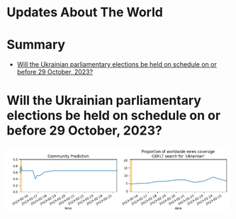 
Updates About The World
=======================

Summary
=======

* [Will the Ukrainian parliamentary elections be held on schedule on or before 29 October, 2023?](#will-the-ukrainian-parliamentary-elections-be-held-on-schedule-on-or-before-29-october-2023)

# Will the Ukrainian parliamentary elections be held on schedule on or before 29 October, 2023?


![Ukrainian Parli. Elections 2023 on Schedule](assets/04.png)